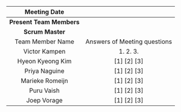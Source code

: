 |     **Meeting Date**     |                              |
|:------------------------:|:----------------------------:|
| **Present Team Members** |                              |
|     **Scrum Master**     |                              |
|     Team Member Name     | Answers of Meeting questions |
| Victor Kampen            |1.  2.  3.                    |
| Hyeon Kyeong Kim         |[1]  [2]  [3]                 |
| Priya Naguine            |[1]  [2]  [3]                 |
| Marieke Romeijn          |[1]  [2]  [3]                 |
| Puru Vaish               |[1]  [2]  [3]                 |
| Joep Vorage              |[1]  [2]  [3]                 |